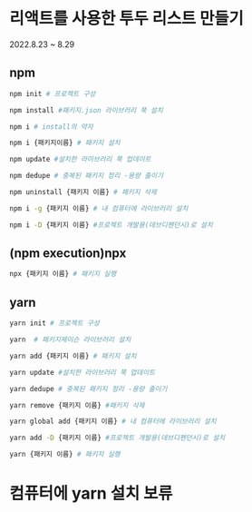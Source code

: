 # 리액트를 사용한 투두 리스트 만들기

2022.8.23 ~ 8.29

## npm

```bash
npm init # 프로젝트 구성

npm install #패키지.json 라이브러리 쭉 설치

npm i # install의 약자

npm i {패키지이름} # 패키지 설치

npm update #설치한 라이브러리 쭉 업데이트

npm dedupe # 중복된 패키지 정리 -용량 줄이기

npm uninstall {패키지 이름} # 패키지 삭제

npm i -g {패키지 이름} # 내 컴퓨터에 라이브러리 설치

npm i -D {패키지 이름} #프로젝트 개발용(데브디펜던시)로 설치


```

## (npm execution)npx

```bash
npx {패키지 이름} # 패키지 실행
```

## yarn

```bash
yarn init # 프로젝트 구성

yarn  # 패키지제이슨 라이브러리 설치

yarn add {패키지 이름} # 패키지 설치

yarn update #설치한 라이브러리 쭉 업데이트

yarn dedupe # 중복된 패키지 정리 -용량 줄이기

yarn remove {패키지 이름} #패키지 삭제

yarn global add {패키지 이름} # 내 컴퓨터에 라이브러리 설치

yarn add -D {패키지 이름} #프로젝트 개발용(데브디펜던시)로 설치

yarn {패키지 이름} # 패키지 실행
```

# 컴퓨터에 yarn 설치 보류
